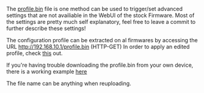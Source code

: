 The [profile.bin](profile.bin) file is one method can be used to trigger/set advanced settings that are not availiable in the WebUI of the stock Firmware. Most of the settings are pretty much self explanatory, feel free to leave a commit to further describe these settings!

The configuration profile can be extracted on al firmwares by accessing the URL http://192.168.10.1/profile.bin (HTTP-GET)
In order to apply an edited profile, check [this](<../Save and Restore Function fix/readme.md>) out.

If you're having trouble downloading the profile.bin from your own device, there is a working example [here](<../Save and Restore Function fix/example profile.bin>)

The file name can be anything when reuploading.
